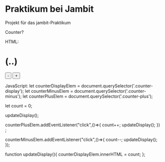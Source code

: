 # Praktikum bei Jambit
Projekt für das jambit-Praktikum

Counter?

HTML:
<h1 class="counter-display">(..)</h1>
<button class="counter-minus">-</button>
<button class="counter-plus">+</button>

JavaScript:
let counterDisplayElem = document.querySelector('.counter-display');
let counterMinusElem = document.querySelector('.counter-minus');
let counterPlusElem = document.querySelector('.counter-plus');

let count = 0;

updateDisplay();

counterPlusElem.addEventListener("click",()=>{
    count++;
    updateDisplay();
}) ;

counterMinusElem.addEventListener("click",()=>{
    count--;
    updateDisplay();
});

function updateDisplay(){
    counterDisplayElem.innerHTML = count;
};
